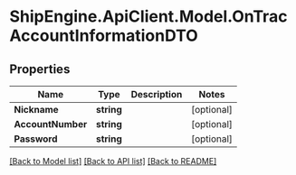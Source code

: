# ShipEngine.ApiClient.Model.OnTracAccountInformationDTO
## Properties

Name | Type | Description | Notes
------------ | ------------- | ------------- | -------------
**Nickname** | **string** |  | [optional] 
**AccountNumber** | **string** |  | [optional] 
**Password** | **string** |  | [optional] 

[[Back to Model list]](../README.md#documentation-for-models) [[Back to API list]](../README.md#documentation-for-api-endpoints) [[Back to README]](../README.md)

